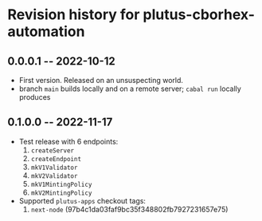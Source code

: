 # Revision history for plutus-cborhex-automation

## 0.0.0.1 -- 2022-10-12

* First version. Released on an unsuspecting world.
* branch `main` builds locally and on a remote server; `cabal run` locally produces 

## 0.1.0.0 -- 2022-11-17

* Test release with 6 endpoints:
  1. `createServer`
  2. `createEndpoint`
  3. `mkV1Validator`
  4. `mkV2Validator`
  5. `mkV1MintingPolicy`
  6. `mkV2MintingPolicy`
* Supported `plutus-apps` checkout tags:
  1. `next-node` (97b4c1da03faf9bc35f348802fb7927231657e75)